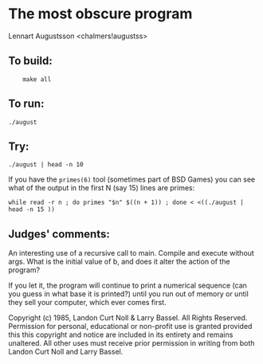 # The most obscure program

Lennart Augustsson
<chalmers!augustss> 

## To build:

        make all

## To run:

	./august

## Try:


	./august | head -n 10

If you have the `primes(6)` tool (sometimes part of BSD Games) you can see
what of the output in the first N (say 15) lines are primes:

	while read -r n ; do primes "$n" $((n + 1)) ; done < <((./august | head -n 15 ))


## Judges' comments:

An interesting use of a recursive call to main.  Compile and execute
without args.  What is the initial value of b, and does it alter the
action of the program?

If you let it, the program will continue to print a numerical sequence
(can you guess in what base it is printed?) until you run out of
memory or until they sell your computer, which ever comes first.

Copyright (c) 1985, Landon Curt Noll & Larry Bassel.
All Rights Reserved.  Permission for personal, educational or non-profit use is
granted provided this this copyright and notice are included in its entirety
and remains unaltered.  All other uses must receive prior permission in writing
from both Landon Curt Noll and Larry Bassel.
